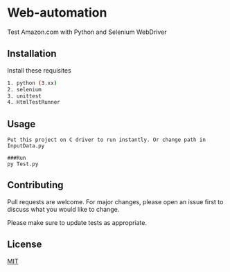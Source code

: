# Web-automation

Test Amazon.com with Python and Selenium WebDriver

## Installation

Install these requisites

```bash
1. python (3.xx)
2. selenium
3. unittest
4. HtmlTestRunner
```

## Usage

```
Put this project on C driver to run instantly. Or change path in InputData.py

###Run
py Test.py
```

## Contributing
Pull requests are welcome. For major changes, please open an issue first to discuss what you would like to change.

Please make sure to update tests as appropriate.

## License
[MIT](https://choosealicense.com/licenses/mit/)
